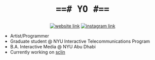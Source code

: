 <div align="center">
  <h1 align="center"><pre>==# YO #==</pre></h1>
  <a href="https://bennyboy.tech"><img alt="website link" src="https://img.shields.io/website?down_message=oof&style=flat-square&up_message=bennyboy.tech&url=https%3A%2F%2Fbennyboy.tech"></a>
  <a href="https://instagram.com/bandidojim"><img alt="instagram link" src="https://img.shields.io/badge/instagram-@bandidojim-bc2a8d?style=flat-square"></a>
</div>

- Artist/Programmer
- Graduate student @ NYU Interactive Telecommunications Program
- B.A. Interactive Media @ NYU Abu Dhabi
- Currently working on [sclin](https://github.com/molarmanful/sclin)
